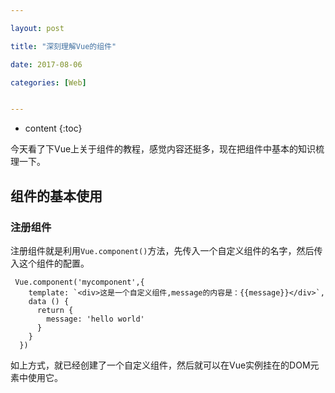 ```yaml
---

layout: post

title: "深刻理解Vue的组件"

date: 2017-08-06

categories: [Web]


---
```


* content
{:toc}

今天看了下Vue上关于组件的教程，感觉内容还挺多，现在把组件中基本的知识梳理一下。
<!-- more -->

<script src="https://unpkg.com/vue@2.4.2"></script>

## 组件的基本使用
### 注册组件
注册组件就是利用``Vue.component()``方法，先传入一个自定义组件的名字，然后传入这个组件的配置。
```
 Vue.component('mycomponent',{
    template: `<div>这是一个自定义组件,message的内容是：{{message}}</div>`,
    data () {
      return {
        message: 'hello world'
      }
    }
  })
```

如上方式，就已经创建了一个自定义组件，然后就可以在Vue实例挂在的DOM元素中使用它。
<div id="app">
    <mycomponent></mycomponent>
</div>
<script>
      Vue.component('mycomponent',{
        template: `<tr>这是一个自定义组件,message的内容是：{{message}}</tr>`,
        data () {
          return {
            message: 'hello world'
          }
        }
      })
      var app = new Vue({
        el: '#app',
        data: {
        },
        components: {
          'my-component': {
            template: `<div>
              这是一个局部的自定义组件，只能在当前Vue实例中使用
            </div>`,
          }
        }
      })
</script>
